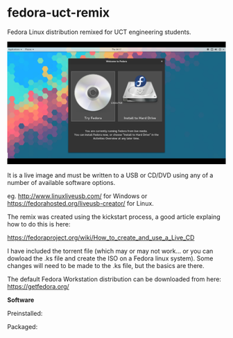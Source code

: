 # fedora-uct-remix
Fedora Linux distribution remixed for UCT engineering students. 

![live-iso-screenshot](screenshot.png)

It is a live image and must be written to a USB or CD/DVD using any of a number of available software options.

eg. http://www.linuxliveusb.com/ for Windows or https://fedorahosted.org/liveusb-creator/ for Linux.

The remix was created using the kickstart process, a good article explaing how to do this is here:

https://fedoraproject.org/wiki/How_to_create_and_use_a_Live_CD

I have included the torrent file (which may or may not work... or you can dowload the .ks file and create the ISO on a Fedora linux system). Some changes will need to be made to the .ks file, but the basics are there.

The default Fedora Workstation distribution can be downloaded from here: https://getfedora.org/

**Software**

Preinstalled: 


Packaged:
